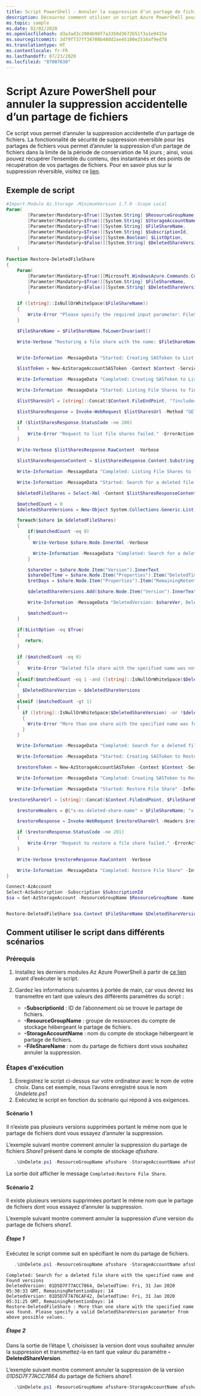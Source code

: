 ```yaml
---
title: Script PowerShell - Annuler la suppression d’un partage de fichiers
description: Découvrez comment utiliser un script Azure PowerShell pour annuler la suppression accidentelle d’un partage de fichiers.
ms.topic: sample
ms.date: 02/02/2020
ms.openlocfilehash: d3a3ad3c2904b98f7a3350d3672b51f3a1e9415e
ms.sourcegitcommit: 3d79f737ff34708b48dd2ae45100e2516af9ed78
ms.translationtype: HT
ms.contentlocale: fr-FR
ms.lasthandoff: 07/23/2020
ms.locfileid: "87007630"
---
```

# <a name="powershell-script-to-undelete-an-accidentally-deleted-file-share"></a>Script Azure PowerShell pour annuler la suppression accidentelle d’un partage de fichiers

Ce script vous permet d’annuler la suppression accidentelle d’un partage de fichiers. La fonctionnalité de sécurité de suppression réversible pour les partages de fichiers vous permet d’annuler la suppression d’un partage de fichiers dans la limite de la période de conservation de 14 jours ; ainsi, vous pouvez récupérer l’ensemble du contenu, des instantanés et des points de récupération de vos partages de fichiers. Pour en savoir plus sur la suppression réversible, visitez ce [lien](../soft-delete-azure-file-share.md).

## <a name="sample-script"></a>Exemple de script

```powershell
#Import-Module Az.Storage -MinimumVersion 1.7.0 -Scope Local
Param(
        [Parameter(Mandatory=$True)][System.String] $ResourceGroupName,
        [Parameter(Mandatory=$True)][System.String] $StorageAccountName,
        [Parameter(Mandatory=$True)][System.String] $FileShareName,
        [Parameter(Mandatory=$True)][System.String] $SubscriptionId,
        [Parameter(Mandatory=$False)][System.Boolean] $ListOption,
        [Parameter(Mandatory=$False)][System.String] $DeletedShareVersion
    )

Function Restore-DeletedFileShare
{
    Param(
        [Parameter(Mandatory=$True)][Microsoft.WindowsAzure.Commands.Common.Storage.LazyAzureStorageContext] $Context,
        [Parameter(Mandatory=$True)][System.String] $FileShareName,
        [Parameter(Mandatory=$False)][System.String] $DeletedShareVersion
        )

    if ([string]::IsNullOrWhiteSpace($FileShareName))
    {
        Write-Error "Please specify the required input parameter: FileShareName" -ErrorAction Stop
    }

    $FileShareName = $FileShareName.ToLowerInvariant()

    Write-Verbose "Restoring a file share with the name: $FileShareName" -Verbose


    Write-Information -MessageData "Started: Creating SASToken to List File Shares" -InformationAction Continue

    $listToken = New-AzStorageAccountSASToken -Context $Context -Service File -ResourceType Service -Permission "l" -Protocol HttpsOrHttp -StartTime (Get-Date).AddHours(-1) -ExpiryTime (Get-Date).AddHours(1)

    Write-Information -MessageData "Completed: Creating SASToken to List File Shares" -InformationAction Continue

    Write-Information -MessageData "Started: Listing File Shares to find the deleted file share" -InformationAction Continue

    $listSharesUrl = [string]::Concat($Context.FileEndPoint, "?include=metadata,deleted&comp=list&api-version=2019-10-10&", $listToken.Substring(1))

    $listSharesResponse = Invoke-WebRequest $listSharesUrl -Method "GET" -Verbose

    if ($listSharesResponse.StatusCode -ne 200)
    {
        Write-Error "Request to list file shares failed." -ErrorAction Stop
    }

    Write-Verbose $listSharesResponse.RawContent -Verbose

    $listSharesResponseContent = $listSharesResponse.Content.Substring(3)

    Write-Information -MessageData "Completed: Listing File Shares to find the deleted file share" -InformationAction Continue

    Write-Information -MessageData "Started: Search for a deleted file share with the specified name" -InformationAction Continue

    $deletedFileShares = Select-Xml -Content $listSharesResponseContent -XPath "/EnumerationResults/Shares/Share[Deleted=""true"" and Name=""$FileShareName""]"

    $matchedCount = 0
    $deletedShareVersions = New-Object System.Collections.Generic.List[string]

    foreach($share in $deletedFileShares)
    {
        if($matchedCount -eq 0)
        {
          Write-Verbose $share.Node.InnerXml -Verbose

          Write-Information -MessageData "Completed: Search for a deleted file share with the specified name And Found versions" -InformationAction Continue
        }

        $shareVer = $share.Node.Item("Version").InnerText
        $shareDelTime = $share.Node.Item("Properties").Item("DeletedTime").InnerText
        $retDays = $share.Node.Item("Properties").Item("RemainingRetentionDays").InnerText

        $deletedShareVersions.Add($share.Node.Item("Version").InnerText)

        Write-Information -MessageData "DeletedVersion: $shareVer, DeletedTime: $shareDelTime, RemainingRetentionDays: $retDays"  -InformationAction Continue

        $matchedCount++
    }

    if($ListOption -eq $True)
    {
       return;
    }

    if ($matchedCount -eq 0)
    {
        Write-Error "Deleted file share with the specified name was not found." -ErrorAction Stop
    }
    elseif($matchedCount -eq 1 -and ([string]::IsNullOrWhiteSpace($DeletedShareVersion) -or $deletedShareVersions.Contains($DeletedShareVersion)))
    {
      $DeletedShareVersion = $deletedShareVersions
    }
    elseif ($matchedCount -gt 1)
    {
      if ([string]::IsNullOrWhiteSpace($DeletedShareVersion) -or !$deletedShareVersions.Contains($DeletedShareVersion))
      {
        Write-Error "More than one share with the specified name was found. Please specify a valid DeletedShareVersion parameter from above possible values." -ErrorAction Stop
      }
    }

    Write-Information -MessageData "Completed: Search for a deleted file share with the specified name And Found version: $DeletedShareVersion" -InformationAction Continue

    Write-Information -MessageData "Started: Creating SASToken to Restore File Share" -InformationAction Continue

    $restoreToken = New-AzStorageAccountSASToken -Context $Context -Service File -ResourceType Container -Permission "w" -Protocol HttpsOrHttp -StartTime (Get-Date).AddHours(-1) -ExpiryTime (Get-Date).AddHours(1)

    Write-Information -MessageData "Completed: Creating SASToken to Restore File Share" -InformationAction Continue

    Write-Information -MessageData "Started: Restore File Share" -InformationAction Continue

 $restoreShareUrl = [string]::Concat($Context.FileEndPoint, $FileShareName, "?restype=share&comp=undelete&api-version=2019-10-10&", $restoreToken.Substring(1))

    $restoreHeaders = @{"x-ms-deleted-share-name" = $FileShareName; "x-ms-deleted-share-version" = $DeletedShareVersion}

    $restoreResponse = Invoke-WebRequest $restoreShareUrl -Headers $restoreHeaders -Method "PUT" -Verbose

    if ($restoreResponse.StatusCode -ne 201)
    {
        Write-Error "Request to restore a file share failed." -ErrorAction Stop
    }

    Write-Verbose $restoreResponse.RawContent -Verbose

    Write-Information -MessageData "Completed: Restore File Share" -InformationAction Continue
}

Connect-AzAccount
Select-AzSubscription -Subscription $SubscriptionId
$sa = Get-AzStorageAccount -ResourceGroupName $ResourceGroupName -Name $StorageAccountName


Restore-DeletedFileShare $sa.Context $FileShareName $DeletedShareVersion
```

## <a name="how-to-use-the-script-in-different-scenarios"></a>Comment utiliser le script dans différents scénarios

### <a name="prerequisites"></a>Prérequis

1. Installez les derniers modules Az Azure PowerShell à partir de [ce lien](/powershell/azure/install-az-ps) avant d’exécuter le script.
2. Gardez les informations suivantes à portée de main, car vous devrez les transmettre en tant que valeurs des différents paramètres du script :

    * **-SubscriptionId** : ID de l’abonnement où se trouve le partage de fichiers.
    * **-ResourceGroupName** : groupe de ressources du compte de stockage hébergeant le partage de fichiers.
    * **-StorageAccountName** : nom du compte de stockage hébergeant le partage de fichiers.
    * **-FileShareName** : nom du partage de fichiers dont vous souhaitez annuler la suppression.

### <a name="execution-steps"></a>Étapes d'exécution

1. Enregistrez le script ci-dessus sur votre ordinateur avec le nom de votre choix. Dans cet exemple, nous l’avons enregistré sous le nom *Undelete.ps1*
2. Exécutez le script en fonction du scénario qui répond à vos exigences.

#### <a name="scenario-1"></a>Scénario 1

Il n’existe pas plusieurs versions supprimées portant le même nom que le partage de fichiers dont vous essayez d’annuler la suppression.

L’exemple suivant montre comment annuler la suppression du partage de fichiers *Share1* présent dans le compte de stockage *afsshare*.

```powershell
   .\UnDelete.ps1 -ResourceGroupName afsshare -StorageAccountName afsshare -SubscriptionId f75d8d8b-6735-4697-82e1-1a7a3ff0d5d4 -FileShareName share1
```

La sortie doit afficher le message `Completed:Restore File Share`.

#### <a name="scenario-2"></a>Scénario 2

Il existe plusieurs versions supprimées portant le même nom que le partage de fichiers dont vous essayez d’annuler la suppression.

L’exemple suivant montre comment annuler la suppression d’une version du partage de fichiers *share1*.

##### <a name="step-1"></a>Étape 1

Exécutez le script comme suit en spécifiant le nom du partage de fichiers.

```PowerShell
   .\UnDelete.ps1 -ResourceGroupName afsshare -StorageAccountName afsshare -SubscriptionId f75d8d8b-6735-4697-82e1-1a7a3ff0d5d4 -FileShareName share1
```

```Output
Completed: Search for a deleted file share with the specified name and Found versions
DeletedVersion: 01D5D7F77ACC7864, DeletedTime: Fri, 31 Jan 2020 05:30:33 GMT, RemainingRetentionDays: 14
DeletedVersion: 01D5D7F7A76CAF42, DeletedTime: Fri, 31 Jan 2020 05:31:25 GMT, RemainingRetentionDays: 14
Restore-DeletedFileShare : More than one share with the specified name was found. Please specify a valid DeletedShareVersion parameter from above possible values.
```

##### <a name="step-2"></a>Étape 2

Dans la sortie de l’étape 1, choisissez la version dont vous souhaitez annuler la suppression et transmettez-la en tant que valeur du paramètre **-DeletedShareVersion**.

L’exemple suivant montre comment annuler la suppression de la version *01D5D7F77ACC7864* du partage de fichiers *share1*.

```powershell
   .\UnDelete.ps1 -ResourceGroupName afsshare-StorageAccountName afsshare -SubscriptionId f75d8d8b-6735-4697-82e1-1a7a3ff0d5d4 -FileShareName share1 -DeletedShareVersion 01D5D7F77ACC7864
```
